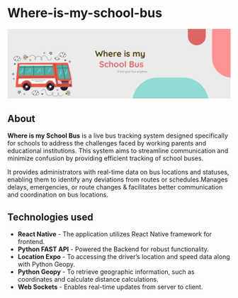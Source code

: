 # Where-is-my-school-bus

[![Banner](./assets/banner.png)](https://example.com/link_to_your_page)

## About
 **Where is my School Bus** is a live bus tracking system designed specifically for schools to address the challenges faced by working parents and educational institutions. This system aims to streamline communication and minimize confusion by providing efficient tracking of school buses.

It provides administrators with real-time data on bus locations and statuses, enabling them to identify any deviations from routes or schedules.Manages delays, emergencies, or route changes & facilitates better communication and coordination on bus locations.

## Technologies used

- **React Native** - The application utilizes React Native framework for frontend.
- **Python FAST API** - Powered the Backend for robust functionality.
- **Location Expo** - To accessing the driver’s location and speed data along with Python Geopy.
- **Python Geopy** - To retrieve geographic information, such as coordinates and calculate distance calculations.
- **Web Sockets** - Enables real-time updates from server to client.

